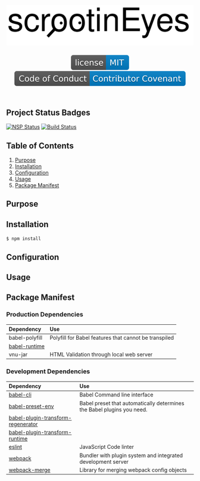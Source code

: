 <header>
    <h1 align="center">
        <a href="https://github.com/srsheldon/scrootinEyes">
            <img src="doc/images/scrootinEyes_banner_logo.svg" alt="scrootinEyes"/>
        </a>
    </h1>
    <a href="LICENSE">
        <img src="doc/images/license_badge.svg" alt="MIT license">
    </a>
    <a href="CODE_OF_CONDUCT.md">
        <img src="doc/images/code_of_conduct_badge.svg" alt="Code of Conduct">
    </a>
    <br/>
</header>

## Project Status Badges
[![NSP Status](https://nodesecurity.io/orgs/srsheldon/projects/8c9a8ad9-00b8-4ed2-b311-50e5dd690c6b/badge)](https://nodesecurity.io/orgs/srsheldon/projects/8c9a8ad9-00b8-4ed2-b311-50e5dd690c6b)
[![Build Status](https://travis-ci.org/srsheldon/scrootinEyes.svg?branch=master)](https://travis-ci.org/srsheldon/scrootinEyes)


## Table of Contents
1. [Purpose](#purpose)
2. [Installation](#installation)
3. [Configuration](#configuration)
4. [Usage](#usage)
5. [Package Manifest](#package-manifest)


## Purpose

## Installation

```shell
$ npm install
```

## Configuration

## Usage

## Package Manifest

### Production Dependencies

| Dependency                                                                   | Use                                                          |
| :---                                                                         | :---                                                         |
| babel-polyfill                                                               | Polyfill for Babel features that cannot be transpiled        |
| [babel-runtime](https://babeljs.io/docs/plugins/transform-runtime/)          |                                                              |
| vnu-jar                                                                      | HTML Validation through local web server                     |



### Development Dependencies

| Dependency                                                         | Use                                                          |
| :---                                                               | :---                                                         |
| [babel-cli](http://babeljs.io/docs/usage/cli/)                     | Babel Command line interface                                 |
| [babel-preset-env](https://babeljs.io/docs/plugins/preset-env/)                        | Babel preset that automatically determines the Babel plugins you need. |
| [babel-plugin-transform-regenerator](https://babeljs.io/docs/plugins/transform-regenerator/) |                                                 |
| [babel-plugin-transform-runtime](https://babeljs.io/docs/plugins/transform-runtime/)   |                             |
| [eslint](https://eslint.org/)                                      | JavaScript Code linter                                       |
| [webpack](https://webpack.js.org/)                                 | Bundler with plugin system and integrated development server |
| [webpack-merge](https://github.com/survivejs/webpack-merge)        | Library for merging webpack config objects                   |
